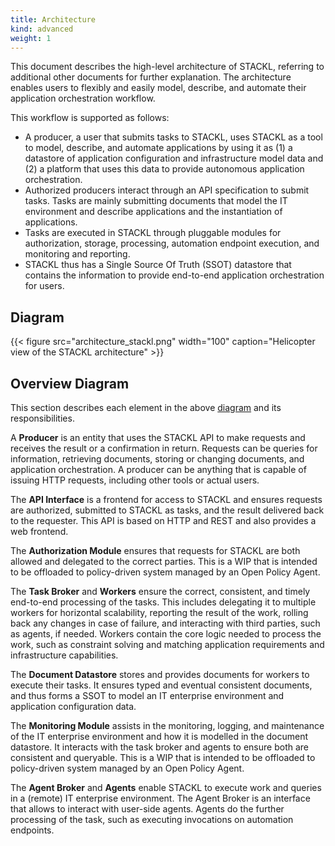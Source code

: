 ```yaml
---
title: Architecture
kind: advanced
weight: 1
---
```


This document describes the high-level architecture of STACKL, referring to additional other documents for further explanation. The architecture enables users to flexibly and easily model, describe, and automate their application orchestration workflow.

This workflow is supported as follows:

* A producer, a user that submits tasks to STACKL, uses STACKL as a tool to model, describe, and automate applications by using it as (1)  a datastore of application configuration and infrastructure model data and (2) a platform that uses this data to provide autonomous application orchestration.
* Authorized producers interact through an API specification to submit tasks. Tasks are mainly submitting documents that model the IT environment and describe applications and the instantiation of applications.
* Tasks are executed in STACKL through pluggable modules for authorization, storage, processing, automation endpoint execution, and monitoring and reporting.
* STACKL thus has a Single Source Of Truth (SSOT) datastore that contains the information to provide end-to-end application orchestration for users.

## Diagram

{{< figure src="architecture_stackl.png" width="100" caption="Helicopter view of the STACKL architecture" >}}

## Overview Diagram

This section describes each element in the above [diagram](#diagram) and its responsibilities.

A **Producer** is an entity that uses the STACKL API to make requests and receives the result or a confirmation in return. Requests can be queries for information, retrieving documents, storing or changing documents, and application orchestration. A producer can be anything that is capable of issuing HTTP requests, including other tools or actual users.

The **API Interface** is a frontend for access to STACKL and ensures requests are authorized, submitted to STACKL as tasks, and the result delivered back to the requester. This API is based on HTTP and REST and also provides a web frontend.

The **Authorization Module** ensures that requests for STACKL are both allowed and delegated to the correct parties. This is a WIP that is intended to be offloaded to policy-driven system managed by an Open Policy Agent.

The **Task Broker** and **Workers**  ensure the correct, consistent, and timely end-to-end processing of the tasks. This includes delegating it to multiple workers for horizontal scalability, reporting the result of the work, rolling back any changes in case of failure, and interacting with third parties, such as agents, if needed. Workers contain the core logic needed to process the work, such as constraint solving and matching application requirements and infrastructure capabilities.

The **Document Datastore** stores and provides documents for workers to execute their tasks. It ensures typed and eventual consistent documents, and thus forms a SSOT to model an IT enterprise environment and application configuration data.

The **Monitoring Module** assists in the monitoring, logging, and maintenance of the IT enterprise environment and how it is modelled in the document datastore. It interacts with the task broker and agents to ensure both are consistent and queryable. This is a WIP that is intended to be offloaded to policy-driven system managed by an Open Policy Agent.

The **Agent Broker** and **Agents** enable STACKL to execute work and queries in a (remote) IT enterprise environment. The Agent Broker is an interface that allows to interact with user-side agents. Agents do the further processing of the task, such as executing invocations on automation endpoints.

